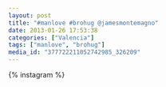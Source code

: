 ```yaml
---
layout: post
title: "#manlove #brohug @jamesmontemagno"
date: 2013-01-26 17:53:38
categories: ["Valencia"]
tags: ["manlove", "brohug"]
media_id: "377722211052742985_326209"
---
```


{% instagram %}
